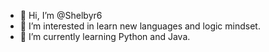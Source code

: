 - 👋 Hi, I’m @Shelbyr6
- 👀 I’m interested in learn new languages and logic mindset.
- 🌱 I’m currently learning Python and Java.

